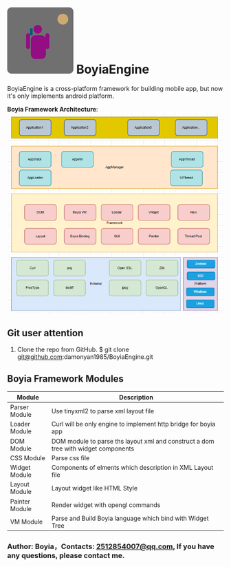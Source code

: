 # ![Logo](https://github.com/damonyan1985/BoyiaEngine/blob/dev/BoyiaApp/android/app/src/main/res/drawable/ic_launcher.png?raw=true) BoyiaEngine

BoyiaEngine is a cross-platform framework for building mobile app, but now it's only implements
android platform.

**Boyia Framework Architecture**:
![Architecture](https://github.com/damonyan1985/BoyiaEngine/blob/dev/Docs/Architecture.png?raw=true)

## Git user attention

1. Clone the repo from GitHub.
$ git clone git@github.com:damonyan1985/BoyiaEngine.git

## Boyia Framework Modules

|Module|Description|
| ----|------|
| Parser Module | Use tinyxml2 to parse xml layout file|
| Loader Module | Curl will be only engine to implement http bridge for boyia app  |
| DOM Module | DOM module to parse ths layout xml and construct a dom tree with widget components |
| CSS Module | Parse css file |
| Widget Module | Components of elments which description in XML Layout file |
| Layout Module | Layout widget like HTML Style |
| Painter Module | Render widget with opengl commands |
| VM Module | Parse and Build Boyia language which bind with Widget Tree |


### Author: Boyia，Contacts: 2512854007@qq.com, If you have any questions, please contact me.
